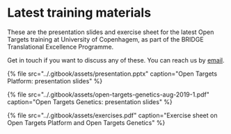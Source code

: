 # Latest training materials

These are the presentation slides and exercise sheet for the latest Open Targets training at University of Copenhagem, as part of the BRIDGE Translational Excellence Programme.

Get in touch if you want to discuss any of these. You can reach us by [email](mailto:support@targetvalidation.org).

{% file src="../.gitbook/assets/presentation.pptx" caption="Open Targets Platform: presentation slides" %}

{% file src="../.gitbook/assets/open-targets-genetics-aug-2019-1.pdf" caption="Open Targets Genetics: presentation slides" %}

{% file src="../.gitbook/assets/exercises.pdf" caption="Exercise sheet on Open Targets Platform and Open Targets Genetics" %}

